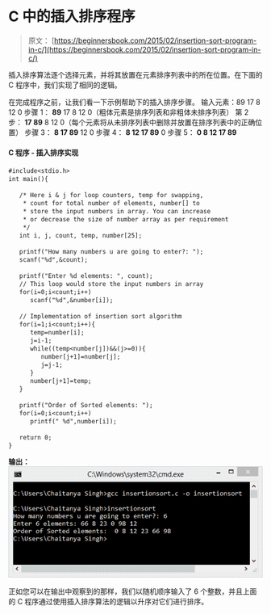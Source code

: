 # C 中的插入排序程序

> 原文： [https://beginnersbook.com/2015/02/insertion-sort-program-in-c/](https://beginnersbook.com/2015/02/insertion-sort-program-in-c/)

插入排序算法逐个选择元素，并将其放置在元素排序列表中的所在位置。在下面的 C 程序中，我们实现了相同的逻辑。

在完成程序之前，让我们看一下示例帮助下的插入排序步骤。
输入元素：89 17 8 12 0
步骤 1： **89** 17 8 12 0（粗体元素是排序列表和非粗体未排序列表）
第 2 步： **17 89** 8 12 0（每个元素将从未排序列表中删除并放置在排序列表中的正确位置）
步骤 3： **8 17 89** 12 0
步骤 4： **8 12 17 89** 0
步骤 5： **0 8 12 17 89**

#### C 程序 - 插入排序实现

```
#include<stdio.h>
int main(){

   /* Here i & j for loop counters, temp for swapping,
    * count for total number of elements, number[] to
    * store the input numbers in array. You can increase
    * or decrease the size of number array as per requirement
    */
   int i, j, count, temp, number[25];

   printf("How many numbers u are going to enter?: ");
   scanf("%d",&count);

   printf("Enter %d elements: ", count);
   // This loop would store the input numbers in array
   for(i=0;i<count;i++)
      scanf("%d",&number[i]);

   // Implementation of insertion sort algorithm
   for(i=1;i<count;i++){
      temp=number[i];
      j=i-1;
      while((temp<number[j])&&(j>=0)){
         number[j+1]=number[j];
         j=j-1;
      }
      number[j+1]=temp;
   }

   printf("Order of Sorted elements: ");
   for(i=0;i<count;i++)
      printf(" %d",number[i]);

   return 0;
}
```

**输出：**
![insertion_sort_output_cmd](img/54bb8cadf37a0e5a04dee1788e9d8787.jpg)

正如您可以在输出中观察到的那样，我们以随机顺序输入了 6 个整数，并且上面的 C 程序通过使用插入排序算法的逻辑以升序对它们进行排序。